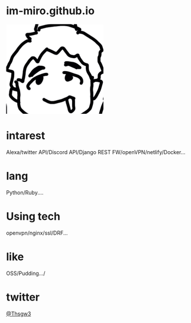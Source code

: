 # im-miro.github.io

![image](image0.png)

# intarest

Alexa/twitter API/Discord API/Django REST FW/openVPN/netlify/Docker...

# lang

Python/Ruby....

# Using tech

openvpn/nginx/ssl/DRF...

# like

OSS/Pudding.../

# twitter

[@Thsgw3](https://twitter.com/Thsgw3)